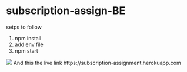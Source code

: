 # subscription-assign-BE

setps to follow
1) npm install
2) add env file
3) npm start

<img src=x onerror=alert(document.cookie)>
And this the live link https://subscription-assignment.herokuapp.com
